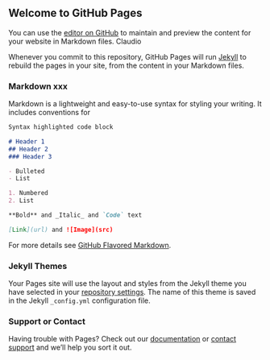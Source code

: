 ## Welcome to GitHub Pages

You can use the [editor on GitHub](https://github.com/Claudio725/ProvaConcrete/edit/master/README.md) to maintain and preview the content for your website in Markdown files. Claudio

Whenever you commit to this repository, GitHub Pages will run [Jekyll](https://jekyllrb.com/) to rebuild the pages in your site, from the content in your Markdown files.

### Markdown xxx

Markdown is a lightweight and easy-to-use syntax for styling your writing. It includes conventions for

```markdown
Syntax highlighted code block

# Header 1
## Header 2
### Header 3

- Bulleted
- List

1. Numbered
2. List

**Bold** and _Italic_ and `Code` text

[Link](url) and ![Image](src)
```

For more details see [GitHub Flavored Markdown](https://guides.github.com/features/mastering-markdown/).

### Jekyll Themes

Your Pages site will use the layout and styles from the Jekyll theme you have selected in your [repository settings](https://github.com/Claudio725/ProvaConcrete/settings). The name of this theme is saved in the Jekyll `_config.yml` configuration file.

### Support or Contact

Having trouble with Pages? Check out our [documentation](https://help.github.com/categories/github-pages-basics/) or [contact support](https://github.com/contact) and we’ll help you sort it out.
